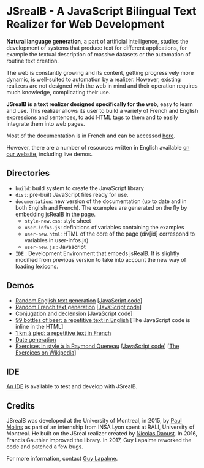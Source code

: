 # JSrealB - A JavaScript Bilingual Text Realizer for Web Development

**Natural language generation**, a part of artificial intelligence, studies the development of systems that produce text for different applications, for example the textual description of massive datasets or the automation of routine text creation.

The web is constantly growing and its content, getting progressively more dynamic, is well-suited to automation by a realizer. However, existing realizers are not designed with the web in mind and their operation requires much knowledge, complicating their use.

**JSrealB is a text realizer designed specifically for the web**, easy to learn and use. This realizer allows its user to build a variety of French and English expressions and sentences, to add HTML tags to them and to easily integrate them into web pages.

Most of the documentation is in French and can be accessed [here](https://rawgit.com/rali-udem/JSrealB/master/documentation/user-new.html).

However, there are a number of resources written in English available [on our website](http://rali.iro.umontreal.ca/rali/?q=en/jsrealb-bilingual-text-realiser), including
live demos.

## Directories
* ``build``: build system to create the JavaScript library
* ``dist``: pre-built JavaScript files ready for use.
* ``documentation``: new version of the documentation (up to date and in both English and French). The examples are generated on the fly by embedding jsRealB in the page.
    * ``style-new.css``: style sheet
    * ``user-infos.js``: definitions of variables containing the examples
    * ``user-new.html``: HTML of the core of the page (div[id] correspond to variables in user-infos.js)
    * ``user-new.js``  : Javascript
* ``IDE`` : Development Environment that embeds jsRealB. It is slightly modified from previous version to take into account the new way of loading lexicons.

## Demos

* [Random English text generation](https://rawgit.com/rali-udem/JSrealB/master/test/manual_test/randomGeneration/english.html) [[JavaScript code](test/manual_test/randomGeneration/english.js)]
* [Random French text generation](https://rawgit.com/rali-udem/JSrealB/master/test/manual_test/randomGeneration/french.html) [[JavaScript code](test/manual_test/randomGeneration/french.js)]
* [Conjugation and declension](https://rawgit.com/rali-udem/JSrealB/master/test/manual_test/inflection/index.html) [[JavaScript code](test/manual_test/inflection/inflection.js)] 
* [99 bottles of beer: a repetitive text in English](https://rawgit.com/rali-udem/JSrealB/master/test/manual_test/99BottlesOfBeer/index.html) [The JavaScript code is inline in the HTML]
* [1 km à pied: a repetitive text in French](https://rawgit.com/rali-udem/JSrealB/master/test/manual_test/KilometresAPied/index.html)
* [Date generation](https://rawgit.com/rali-udem/JSrealB/master/test/manual_test/date/index.html)
* [Exercises in style à la Raymond Queneau](http://rawgit.com/rali-udem/JSrealB/master/test/manual_test/ExercicesDeStyle/ExerciceDeStyle.html) [[JavaScript code](test/manual_test/ExercicesDeStyle/ExercicesDeStyle.js)] [[The Exercices on Wikipedia](https://en.wikipedia.org/wiki/Exercises_in_Style)]

## IDE

[An IDE](https://rawgit.com/rali-udem/JSrealB/master/IDE.html) is available to test and develop with JSrealB.

## Credits

JSrealB was developed at the University of Montreal, in 2015, by [Paul Molins](http://paul-molins.fr/) as part of an internship from INSA Lyon spent at RALI, University of Montreal. He built on the
JSreal realizer created by [Nicolas Daoust](mailto:n@daou.st). In 2016, Francis Gauthier improved the library. In 2017, Guy Lapalme reworked the code and patched a few bugs.

For more information, contact [Guy Lapalme](http://rali.iro.umontreal.ca/lapalme).      
